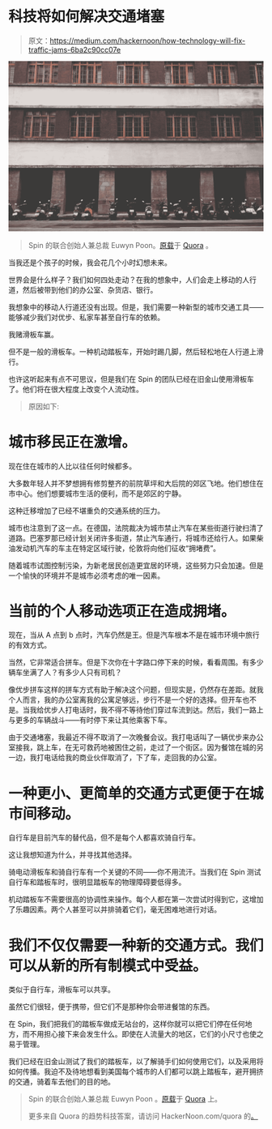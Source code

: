 # 科技将如何解决交通堵塞

> 原文：<https://medium.com/hackernoon/how-technology-will-fix-traffic-jams-6ba2c90cc07e>

![](img/ca39207a9161feffc662f714a6f7cabb.png)

> Spin 的联合创始人兼总裁 Euwyn Poon。[原载](https://www.quora.com/How-can-technology-reduce-traffic-jams/answer/Euwyn-Poon?share=2f8b8a80&srid=3i6Po)于 [Quora](http://quora.com/?ref=hackernoon) 。

当我还是个孩子的时候，我会花几个小时幻想未来。

世界会是什么样子？我们如何四处走动？在我的想象中，人们会走上移动的人行道，然后被带到他们的办公室、杂货店、银行。

我想象中的移动人行道还没有出现。但是，我们需要一种新型的城市交通工具——能够减少我们对优步、私家车甚至自行车的依赖。

我赌滑板车赢。

但不是一般的滑板车。一种机动踏板车，开始时踢几脚，然后轻松地在人行道上滑行。

也许这听起来有点不可思议，但是我们在 Spin 的团队已经在旧金山使用滑板车了。他们将在很大程度上改变个人流动性。

> 原因如下:

# 城市移民正在激增。

现在住在城市的人比以往任何时候都多。

大多数年轻人并不梦想拥有修剪整齐的前院草坪和大后院的郊区飞地。他们想住在市中心。他们想要城市生活的便利，而不是郊区的宁静。

这种迁移增加了已经不堪重负的交通系统的压力。

城市也注意到了这一点。在德国，法院裁决为城市禁止汽车在某些街道行驶扫清了道路。巴塞罗那已经计划关闭许多街道，禁止汽车通行，将城市还给行人。如果柴油发动机汽车的车主在特定区域行驶，伦敦将向他们征收“拥堵费”。

随着城市试图控制污染，为新老居民创造更宜居的环境，这些努力只会加速。但是一个愉快的环境并不是城市必须考虑的唯一因素。

# 当前的个人移动选项正在造成拥堵。

现在，当从 A 点到 b 点时，汽车仍然是王。但是汽车根本不是在城市环境中旅行的有效方式。

当然，它非常适合拼车。但是下次你在十字路口停下来的时候，看看周围。有多少辆车坐满了人？有多少人只有司机？

像优步拼车这样的拼车方式有助于解决这个问题，但现实是，仍然存在差距。就我个人而言，我的办公室离我的公寓足够远，步行不是一个好的选择。但开车也不是。当我给优步人打电话时，我不得不等待他们穿过车流到达。然后，我们一路上与更多的车辆战斗——有时停下来让其他乘客下车。

由于交通堵塞，我最近不得不取消了一次晚餐会议。我打电话叫了一辆优步来办公室接我，跳上车，在无可救药地被困住之前，走过了一个街区。因为餐馆在城的另一边，我打电话给我的商业伙伴取消了，下了车，走回我的办公室。

# **一种更小、更简单的交通方式更便于在城市间移动。**

自行车是目前汽车的替代品，但不是每个人都喜欢骑自行车。

这让我想知道为什么，并寻找其他选择。

骑电动滑板车和骑自行车有一个关键的不同——你不用流汗。当我们在 Spin 测试自行车和踏板车时，很明显踏板车的物理障碍要低得多。

机动踏板车不需要很高的协调性来操作。每个人都在第一次尝试时得到它，这增加了乐趣因素。两个人甚至可以并排骑着它们，毫无困难地进行对话。

# **我们不仅仅需要一种新的交通方式。我们可以从新的所有制模式中受益。**

类似于自行车，滑板车可以共享。

虽然它们很轻，便于携带，但它们不是那种你会带进餐馆的东西。

在 Spin，我们把我们的踏板车做成无站台的，这样你就可以把它们停在任何地方，而不用担心接下来会发生什么。即使在人流量大的地区，它们的小尺寸也使之易于管理。

我们已经在旧金山测试了我们的踏板车，以了解骑手们如何使用它们，以及采用将如何传播。我迫不及待地想看到美国每个城市的人们都可以跳上踏板车，避开拥挤的交通，骑着车去他们的目的地。

> Spin 的联合创始人兼总裁 Euwyn Poon 。[原载](https://www.quora.com/How-can-technology-reduce-traffic-jams/answer/Euwyn-Poon?share=2f8b8a80&srid=3i6Po)于 [Quora](http://quora.com/?ref=hackernoon) 上。
> 
> 更多来自 Quora 的趋势科技答案，请访问 HackerNoon.com/quora 的[。](https://hackernoon.com/quora/home)